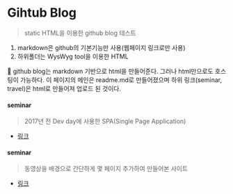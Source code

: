 # Gihtub Blog 
> static HTML을 이용한 github blog 테스트

1. markdown은 github의 기본기능만 사용(웹페이지 링크로만 사용)
2. 하위폴더는 WysWyg tool을 이용한 HTML 

🎃 github blog는 markdown 기반으로 html을 만들어준다. 그러나 html만으로도 호스팅이 가능하다. 이 페이지의 메인은 readme.md로 만들어졌으며 하위 링크(seminar, travel)은 html로 만들어져 업로드 된 것이다. 


#### seminar
> 2017년 전 Dev day에 사용한 SPA(Single Page Application) 

- [링크](https://adsloader.github.io/seminar)

#### seminar
> 동영상을 배경으로 간단하게 몇 페이지 추가하여 만들어본 사이트 

- [링크](https://adsloader.github.io/travel)

